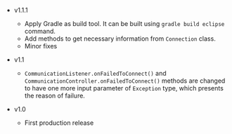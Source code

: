 * v1.1.1
  * Apply Gradle as build tool. It can be built using `gradle build eclipse` command.
  * Add methods to get necessary information from `Connection` class.
  * Minor fixes
  
* v1.1
  * `CommunicationListener.onFailedToConnect()` and `CommunicationController.onFailedToConnect()` methods are changed to have one more input parameter of `Exception` type, which presents the reason of failure.

* v1.0
  * First production release
